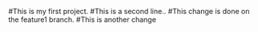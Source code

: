 #This is my first project.
#This is a second line..
#This change is done on the feature1 branch.
#This is another change
